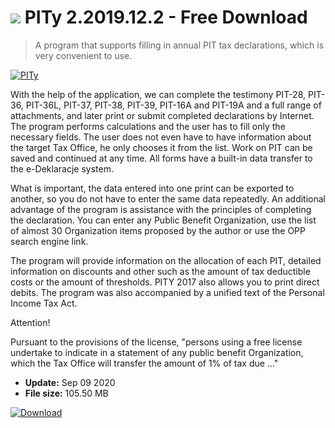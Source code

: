 # ![](https://cdn.softexe.net/static/icon/f/pity-8452.png) PITy 2.2019.12.2  - Free Download

> A program that supports filling in annual PIT tax declarations, which is very convenient to use.

[![PITy](https://gallery.dpcdn.pl/imgc/Tools/131/g_-_420x350_1.5_-_x6f43afcd-1ed6-4db3-9be0-e23e6dcc2462.png)](https://softexe.net/win/business/home-accounting/pity:hdeb.html)

With the help of the application, we can complete the testimony PIT-28, PIT-36, PIT-36L, PIT-37, PIT-38, PIT-39, PIT-16A and PIT-19A and a full range of attachments, and later print or submit completed declarations by Internet. The program performs calculations and the user has to fill only the necessary fields. The user does not even have to have information about the target Tax Office, he only chooses it from the list. Work on PIT can be saved and continued at any time. All forms have a built-in data transfer to the e-Deklaracje system.
 
 What is important, the data entered into one print can be exported to another, so you do not have to enter the same data repeatedly. An additional advantage of the program is assistance with the principles of completing the declaration. You can enter any Public Benefit Organization, use the list of almost 30 Organization items proposed by the author or use the OPP search engine link.
 
 The program will provide information on the allocation of each PIT, detailed information on discounts and other such as the amount of tax deductible costs or the amount of thresholds. PITY 2017 also allows you to print direct debits. The program was also accompanied by a unified text of the Personal Income Tax Act.
 
 Attention!
 
 
 Pursuant to the provisions of the license, "persons using a free license undertake to indicate in a statement of any public benefit Organization, which the Tax Office will transfer the amount of 1% of tax due ..."


- **Update:** Sep 09 2020
- **File size:** 105.50 MB

[![Download](https://cdn.softexe.net/static/img/download.png)](https://softexe.net/win/business/home-accounting/pity:hdeb.html)

